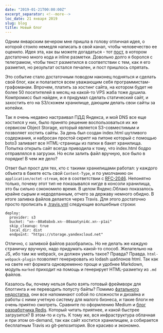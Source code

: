 ```yaml
---
date: "2019-01-21T00:00:00Z"
excerpt_separator: <!--more-->
loc_date: 21 января 2019
slug: blog
title: Новый блог
---
```

Одним январским вечером мне пришла в голову отличная идея, о которой стоило
немедля написать в свой канал, чтобы человечество ее оценило. Идея эта, как вы
можете догадаться - тот [пост](/post/2019-22-01-git-batch), в котором достаточно много
кода и inline разметки. Довольно долго я боролся с телеграмом, чтобы текст
разметился в соответствии с тем, как я его разметил, но результат остался печален,
и пост пришлось спрятать.

Это событие стало достаточным поводом наконец подняться и сделать свой блог, как
и полагается всем уважающим себя программистам-графоманам. Впрочем, платить за
хостинг сайта, на котором будет не более 50 посетителей в месяц на какой-то VPS
жаба тоже душила. Компромисс был найден, и я придумал сделать статический сайт,
и захостить его на S3/схожем хранилище, дающим делать свои сайты за копейки.
<!--more-->

Так я очень недавно настраивал ПДД Яндекса, и мой DNS все еще хостился у них,
было принято решение воспользоваться их же сервисом Object Storage, который
является S3-совместимым и позволяет хостить сайты. За день был создан index.html
шутливого содержания, и набросан простой скрипт на питоне который с помощью
boto3 заливает все HTML-страницы из папки в бакет хранилища. Попытка открыть
сайт всегда приводила к тому, что index.html бодро отправлялся в загрузки. Но
если залить файл вручную, все было в порядке! В чем же дело?

Ответ был прост для тех, кто с такими хранилищами работал: у каждого объекта в
бакете есть свой `Content-Type`, и по умолчанию он `application/octet-stream`,
все в соответствии с [RFC-2046](https://tools.ietf.org/html/rfc2046#page-13).
Непонятно только, почему этот тип не показывался нигде в консоли хранилища,
это бы сильно сэкономило время. В целом Яндекс.Облако показалось крайне сырым
и недоделанным, отчего за державу немного обидно. В итоге заливка файлов
делается через Travis. Для этого достаточно просто прописать в
[.travis.yml](https://github.com/AFakeman/fofan.afakeman.rf/blob/master/.travis.yml)
следующие волшебные строки:

```
deploy:
  provider: s3
  bucket: "xn--80a0abxb.xn--80aaatyni4c.xn--p1ai"
  skip_cleanup: true
  local_dir: dist
  endpoint: "https://storage.yandexcloud.net"
```

Отлично, с заливкой файлов разобрались. Но не делать же каждую страничку вручную,
надо придумать какой-то способ. Желательно на JS, ибо там же webpack, он должен
уметь такое? Правда?
Правда. `html-webpack-plugin` позволяет генерировать из lodash шаблонов html.
Так как на свете нет формата одновременно проще и удобнее Markdown, модуль
`marked` приходит на помощь и генерирует HTML-разметку из `.md` файлов.

Казалось бы, почему нельзя было взять готовый фреймворк для блоггинга и не
переводить попусту байты? Помимо [фатального недостатка](http://lurkmore.to/Фатальный_Недостаток),
они все напоминают собой по сложности и дизайна и работы с ними учетную систему
для малого бизнеса, и такие блоги не очень приятно смотреть. Сравните по
оформлению Medium и [блог разработчика Redis](http://antirez.com/). Который
читать приятнее, и какой быстрее загрузится? В этом-то и суть. К тому же,
вся инфраструктура облачная и при этом on-demand, так как сайт хостится
хранилищем, а собирается бесплатным Travis из git-репозитория. Все красиво и
экономно.
